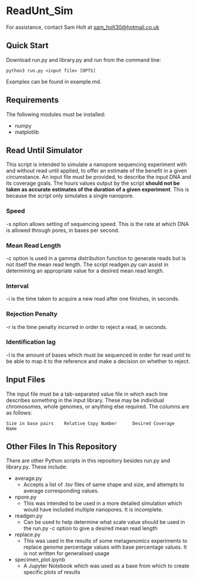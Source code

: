 # ReadUnt_Sim
For assistance, contact Sam Holt at sam_holt30@hotmail.co.uk
## Quick Start

Download run.py and library.py and run from the command line:

    python3 run.py <input file> [OPTS]

Examples can be found in example.md.

## Requirements
The following modules must be installed:
- numpy
- matplotlib

## Read Until Simulator
This script is intended to simulate a nanopore sequencing experiment with and without read until applied, to offer an estimate of the benefit in a given circumstance.
An input file must be provided, to describe the input DNA and its coverage goals. 
The hours values output by the script **should not be taken as accurate estimates of the duration of a given experiment**. This is because the script only simulates a single nanopore.

### Speed
-s option allows setting of sequencing speed. This is the rate at which DNA is allowed through pores, in bases per second.

### Mean Read Length
-c option is used in a gamma distribution function to generate reads but is not itself the mean read length. The script readgen.py can assist in determining an appropriate value for a desired mean read length.

### Interval
-i is the time taken to acquire a new read after one finishes, in seconds.

### Rejection Penalty
-r is the time penalty incurred in order to reject a read, in seconds.

### Identification lag
-l is the amount of bases which must be sequenced in order for read until to be able to map it to the reference and make a decision on whether to reject.

## Input Files
The input file must be a tab-separated value file in which each line describes something in the input library. These may be individual chromosomes, whole genomes, or anything else required. The columns are as follows:

    Size in base pairs    Relative Copy Number      Desired Coverage        Name

## Other Files In This Repository
There are other Python scripts in this repository besides run.py and library.py. These include:
- average.py
  - Accepts a list of .tsv files of same shape and size, and attempts to average corresponding values.
- npore.py
  - This was intended to be used in a more detailed simulation which would have included multiple nanopores. It is incomplete.
- readgen.py 
  - Can be used to help determine what scale value should be used in the run.py -c option to give a desired mean read length
- replace.py
  - This was used in the results of some metagenomics experiments to replace genome percentage values with base percentage values. It is not written for generalised usage
- specimen_plot.ipynb
  - A Jupyter Notebook which was used as a base from which to create specific plots of results
